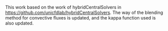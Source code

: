 This work based on the work of hybridCentralSolvers in https://github.com/unicfdlab/hybridCentralSolvers. 
The way of the blending method for convective fluxes is updated, and the kappa function used is also updated.

